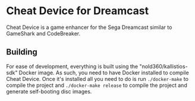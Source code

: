 # Cheat Device for Dreamcast
Cheat Device is a game enhancer for the Sega Dreamcast similar to GameShark and CodeBreaker.

## Building
For ease of development, everything is built using the "nold360/kallistios-sdk" Docker image. As such, you need to have Docker installed to compile Cheat Device. Once it's installed all you need to do is run `./docker-make` to compile the project and `./docker-make release` to compile the project and generate self-booting disc images.